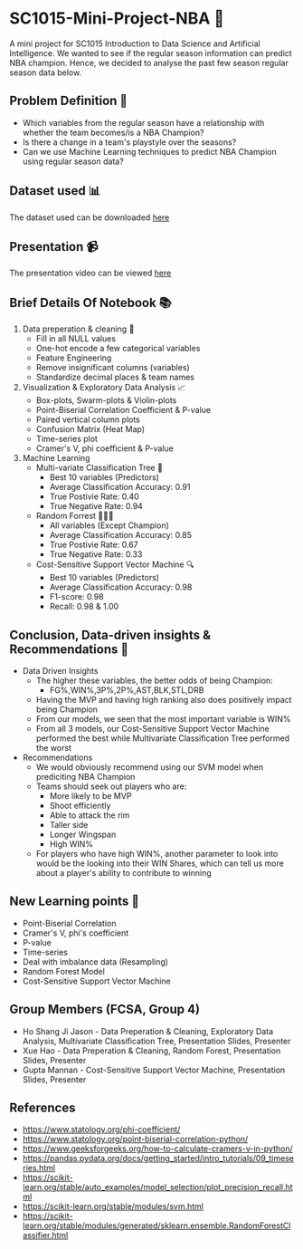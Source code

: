 # SC1015-Mini-Project-NBA 🏀
A mini project for SC1015 Introduction to Data Science and Artificial Intelligence. We wanted to see if the regular season information can predict NBA champion.
Hence, we decided to analyse the past few season regular season data below.

## Problem Definition 📝
- Which variables from the regular season have a relationship with whether the team becomes/is a NBA Champion?
- Is there a change in a team's playstyle over the seasons?
- Can we use Machine Learning techniques to predict NBA Champion using regular season data?
## Dataset used 📊
The dataset used can be downloaded [here](https://github.com/Jason-Hp/SC1015-Mini-Project-NBA/blob/a30e139d5a7003d36726b341eb7636852126e224/Dataset/NBAdata.csv)
## Presentation 📹
The presentation video can be viewed [here](https://drive.google.com/file/d/1hk2aCXZDgVOtjFMimelOOQCukUvmCWx-/view?usp=drive_link)
## Brief Details Of Notebook 📚
1. Data preperation & cleaning 🧹
   - Fill in all NULL values
   - One-hot encode a few categorical variables
   - Feature Engineering
   - Remove insignificant columns (variables)
   - Standardize decimal places & team names
2. Visualization & Exploratory Data Analysis 📈
   - Box-plots, Swarm-plots & Violin-plots
   - Point-Biserial Correlation Coefficient & P-value
   - Paired vertical column plots
   - Confusion Matrix (Heat Map)
   - Time-series plot
   - Cramer's V, phi coefficient & P-value
3. Machine Learning
   - Multi-variate Classification Tree 🌲
     - Best 10 variables (Predictors)
     - Average Classification Accuracy: 0.91
     - True Postivie Rate: 0.40
     - True Negative Rate: 0.94
    - Random Forrest 🌳🌳🌳
      - All variables (Except Champion)
      - Average Classification Accuracy: 0.85
      - True Postivie Rate: 0.67
      - True Negative Rate: 0.33
    - Cost-Sensitive Support Vector Machine 🔍
      - Best 10 variables (Predictors)
      - Average Classification Accuracy: 0.98
      - F1-score: 0.98
      - Recall: 0.98 & 1.00
## Conclusion, Data-driven insights & Recommendations 🏁
- Data Driven Insights
  - The higher these variables, the better odds of being Champion:
    - FG%,WIN%,3P%,2P%,AST,BLK,STL,DRB
  - Having the MVP and having high ranking also does positively impact being Champion
  - From our models, we seen that the most important variable is WIN%
  - From all 3 models, our Cost-Sensitive Support Vector Machine performed the best while Multivariate Classification Tree performed the worst
- Recommendations
  - We would obviously recommend using our SVM model when prediciting NBA Champion
  - Teams should seek out players who are:
    - More likely to be MVP
    - Shoot efficiently
    - Able to attack the rim
    - Taller side
    - Longer Wingspan
    - High WIN%
  - For players who have high WIN%, another parameter to look into would be the looking into their WIN Shares, which can tell us more about a player's ability to contribute to winning
## New Learning points 🧠
- Point-Biserial Correlation
- Cramer's V, phi's coefficient
- P-value
- Time-series
- Deal with imbalance data (Resampling)
- Random Forest Model
- Cost-Sensitive Support Vector Machine

## Group Members (FCSA, Group 4)
- Ho Shang Ji Jason - Data Preperation & Cleaning, Exploratory Data Analysis, Multivariate Classification Tree, Presentation Slides, Presenter
- Xue Hao - Data Preperation & Cleaning, Random Forest, Presentation Slides, Presenter
- Gupta Mannan - Cost-Sensitive Support Vector Machine, Presentation Slides, Presenter

## References
- https://www.statology.org/phi-coefficient/
- https://www.statology.org/point-biserial-correlation-python/
- https://www.geeksforgeeks.org/how-to-calculate-cramers-v-in-python/
- https://pandas.pydata.org/docs/getting_started/intro_tutorials/09_timeseries.html
- https://scikit-learn.org/stable/auto_examples/model_selection/plot_precision_recall.html
- https://scikit-learn.org/stable/modules/svm.html
- https://scikit-learn.org/stable/modules/generated/sklearn.ensemble.RandomForestClassifier.html

 
